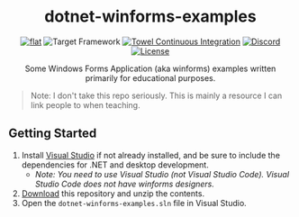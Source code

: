 <h1 align="center">
	dotnet-winforms-examples
</h1>

<p align="center">
	<a href="https://github.com/Ivanov-Anton/dotnet-winforms-examples" alt="GitHub repo"><img alt="flat" src="https://img.shields.io/badge/github-repo-black?logo=github&amp;style=flat"></a>
	<img src="https://img.shields.io/badge/dynamic/xml?color=%23512bd4&label=target&query=%2F%2FTargetFramework%5B1%5D&url=https%3A%2F%2Fraw.githubusercontent.com%2FIvanov-Anton%2Fdotnet-winforms-examples%2Fmain%2Fdotnet-winforms-examples%2Fdotnet-winforms-examples.csproj&logo=.net" title="Target Framework" alt="Target Framework">
	<a href="https://github.com/Ivanov-Anton/dotnet-winforms-examples/actions/workflows/Build.yml" alt="Towel Continuous Integration"><img src="https://github.com/Ivanov-Anton/dotnet-winforms-examples/actions/workflows/Build.yml/badge.svg" title="Go To Action" alt="Towel Continuous Integration"></a>
	<a href="https://discord.gg/4XbQbwF" alt="Discord"><img src="https://img.shields.io/discord/557244925712924684?logo=discord&logoColor=ffffff&color=7389D8" title="Go To Discord Server" alt="Discord"/></a>
	<a href="https://github.com/Ivanov-Anton/dotnet-winforms-examples/blob/main/LICENSE" alt="License"><img src="https://img.shields.io/badge/license-MIT-green.svg" title="Go To License" alt="License"/></a>
</p>

<p align="center">
	Some Windows Forms Application (aka winforms) examples written primarily for educational purposes.
</p>

> Note: I don't take this repo seriously. This is mainly a resource I can link people to when teaching.

## Getting Started

1. Install [Visual Studio](https://visualstudio.microsoft.com/) if not already installed, and be sure to include the dependencies for .NET and desktop development.
    - _Note: You need to use Visual Studio (not Visual Studio Code). Visual Studio Code does not have winforms designers._
2. [Download](https://github.com/ZacharyPatten/dotnet-winforms-examples/archive/main.zip) this repository and unzip the contents.
3. Open the `dotnet-winforms-examples.sln` file in Visual Studio.
